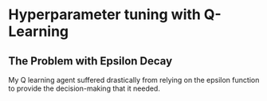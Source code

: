 # Hyperparameter tuning with Q-Learning

## The Problem with Epsilon Decay
My Q learning agent suffered drastically from relying on the epsilon function to provide the 
decision-making that it needed.


